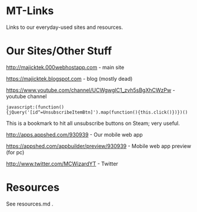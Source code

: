 # MT-Links
Links to our everyday-used sites and resources.

# Our Sites/Other Stuff
http://majicktek.000webhostapp.com - main site

https://majicktek.blogspot.com - blog (mostly dead)

https://www.youtube.com/channel/UCWgwglC1_zvh5sBgXhCWzPw - youtube channel

~~~~
javascript:(function(){jQuery('[id^=UnsubscribeItemBtn]').map(function(){this.click()})})()
~~~~
This is a bookmark to hit all unsubscribe buttons on Steam; very useful.

http://apps.appshed.com/930939 - Our mobile web app

https://appshed.com/appbuilder/preview/930939 - Mobile web app preview (for pc)

http://www.twitter.com/MCWizardYT - Twitter

# Resources
See resources.md .
